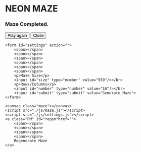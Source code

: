 <!DOCTYPE html>
<html lang="en">
<head>
    <meta charset="UTF-8">
    <meta http-equiv="X-UA-Compatible" content="IE=edge">
    <meta name="viewport" content="width=device-width, initial-scale=1.0">
    <title>Maze</title>
    <link rel="stylesheet" href="./css/style.css">    
</head>
<body>
    <h1>NEON MAZE</h1>
    <div class="complete">
        <span></span>
        <span></span>
        <span></span>
        <span></span>
        <h3 class="mc">Maze Completed.</h3>
        <button class="replay" id="submit">Play again</button>
        <button class="close" id="submit">Close</button>
    </div>

    <form id="settings" action="">
        <span></span>
        <span></span>
        <span></span>
        <span></span>
        <span></span>
        <span></span>
        <p>Maze Size</p>
        <input id="size" type="number" value="550"/></br>
        <p>Rows/Columns</p>
        <input id="number" type="number" value="16"/></br>
        <input id="submit" type="submit" value="Generate Maze">
    </form>
    
    <canvas class="maze"></canvas>
    <script src="./js/maze.js"></script>
    <script src="./js/settings.js"></script>
    <a class="RM" id="regen"href="">
        <span></span>
        <span></span>
        <span></span>
        <span></span>
        Regenerate Maze
    </a>
</body>
</html>